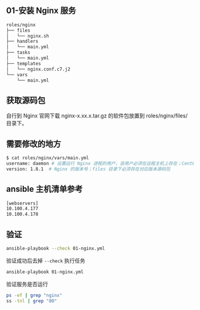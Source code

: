 ## 01-安装 Nginx 服务

```bash
roles/nginx
├── files 
│   └── nginx.sh
├── handlers
│   └── main.yml
├── tasks
│   └── main.yml
├── templates
│   └── nginx.conf.c7.j2
└── vars
    └── main.yml
```

## 获取源码包

自行到 Nginx 官网下载 nginx-x.xx.x.tar.gz 的软件包放置到 roles/nginx/files/ 目录下。

## 需要修改的地方

```bash
$ cat roles/nginx/vars/main.yml
username: daemon # 设置运行 Nginx 进程的用户，该用户必须在远程主机上存在；CentOS7 默认就存在 daemon 用户
version: 1.8.1  # Nginx 的版本号；files 目录下必须存在对应版本源码包
```
## ansible 主机清单参考

```bash
[webservers]
10.100.4.177
10.100.4.178
```

## 验证

```bash
ansible-playbook --check 01-nginx.yml
```

验证成功后去掉 `--check` 执行任务

```bash
ansible-playbook 01-nginx.yml
```

验证服务是否运行

```bash
ps -ef | grep "nginx"
ss -tnl | grep "80"
```


